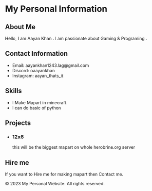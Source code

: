 
</head>
<body>
  <h1>My Personal Information</h1>

  <h2>About Me</h2>
  <p>Hello, I am Aayan Khan . I am passionate about Gaming & Programing .</p>

  <h2>Contact Information</h2>
  <ul>
    <li>Email: aayankhan1243.lag@gmail.com</li>
    <li>Discord: oaayankhan </li>
    <li>Instagram: aayan_thats_it</li>
  </ul>

  <h2>Skills</h2>
  <ul>
    <li>I Make Mapart in minecraft.</li>
    <li>I can do basic of python</li>
    <!-- Add more skills if needed -->
  </ul>

  <h2>Projects</h2>
  <ul>
    <li>
      <h3>12x6</h3>
      <p>this will be the biggest mapart on whole herobrine.org server</p>
    </li>
    <!-- Add more project items if needed -->
  </ul>
  
<h2>Hire me</h2>
<p>If you want to Hire me for making mapart then Contact me.</p>
  <footer>
    <p>© 2023 My Personal Website. All rights reserved.</p>
  </footer>
</body>
</html>
